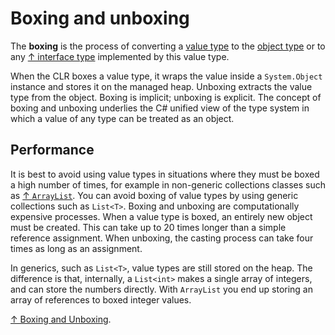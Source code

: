 # Boxing and unboxing

The **boxing** is the process of converting a [value type](value-types.md) to the [object type](../object.md) or to any [↑ interface type](https://learn.microsoft.com/en-us/dotnet/csharp/language-reference/keywords/interface) implemented by this value type.

When the CLR boxes a value type, it wraps the value inside a `System.Object` instance and stores it on the managed heap. Unboxing extracts the value type from the object. Boxing is implicit; unboxing is explicit. The concept of boxing and unboxing underlies the C# unified view of the type system in which a value of any type can be treated as an object.

## Performance

It is best to avoid using value types in situations where they must be boxed a high number of times, for example in non-generic collections classes such as [↑ `ArrayList`](https://learn.microsoft.com/en-us/dotnet/api/system.collections.arraylist). You can avoid boxing of value types by using generic collections such as `List<T>`. Boxing and unboxing are computationally expensive processes. When a value type is boxed, an entirely new object must be created. This can take up to 20 times longer than a simple reference assignment. When unboxing, the casting process can take four times as long as an assignment.

In generics, such as `List<T>`, value types are still stored on the heap. The difference is that, internally, a `List<int>` makes a single array of integers, and can store the numbers directly. With `ArrayList` you end up storing an array of references to boxed integer values.

[↑ Boxing and Unboxing](https://docs.microsoft.com/en-us/dotnet/csharp/programming-guide/types/boxing-and-unboxing).
